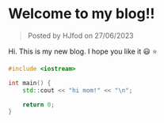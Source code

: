 # Welcome to my blog!!
> Posted by HJfod on 27/06/2023

Hi. This is my new blog. I hope you like it :smiley: :star:

```cpp
#include <iostream>

int main() {
    std::cout << "hi mom!" << "\n";

    return 0;
}
```
